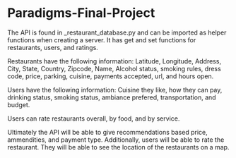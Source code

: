 # Paradigms-Final-Project
The API is found in _restaurant_database.py and can be imported as helper functions when creating a server. It has get and set functions for restaurants, users, and ratings. 

Restaurants have the following information: 
Latitude, Longitude, Address, City, State, Country, Zipcode,
Name, Alcohol status, smoking rules, dress code, price, parking, cuisine, payments accepted, url, and hours open. 

Users have the following information: 
Cuisine they like, how they can pay, drinking status, smoking status, ambiance prefered, transportation, and budget. 

Users can rate restaurants overall, by food, and by service. 

Ultimately the API will be able to give recommendations based price, ammendities, and payment type. 
Additionally, users will be able to rate the restaurant.  They will be able to see the location of the restaurants on a map.

